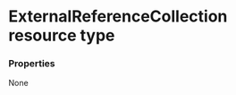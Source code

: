 # ExternalReferenceCollection resource type



### Properties
None

<!-- uuid: dcf0ae1e-36ad-4727-ab5e-dbd05d0f7c85\n2015-10-09 15:15:44 UTC -->